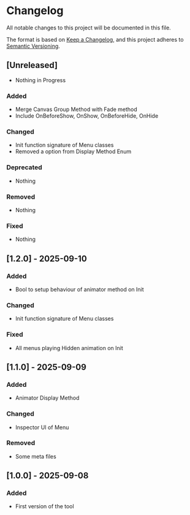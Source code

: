 # Changelog

All notable changes to this project will be documented in this file.

The format is based on [Keep a Changelog](https://keepachangelog.com/en/1.0.0/),
and this project adheres to [Semantic Versioning](https://semver.org/spec/v2.0.0.html).

## [Unreleased]
- Nothing in Progress

### Added
- Merge Canvas Group Method with Fade method
- Include OnBeforeShow, OnShow, OnBeforeHide, OnHide

### Changed
- Init function signature of Menu classes
- Removed a option from Display Method Enum

### Deprecated
- Nothing

### Removed
- Nothing

### Fixed
- Nothing

## [1.2.0] - 2025-09-10

### Added
- Bool to setup behaviour of animator method on Init

### Changed
- Init function signature of Menu classes

### Fixed
- All menus playing Hidden animation on Init

## [1.1.0] - 2025-09-09

### Added

- Animator Display Method

### Changed

- Inspector UI of Menu

### Removed
- Some meta files

## [1.0.0] - 2025-09-08

### Added
- First version of the tool